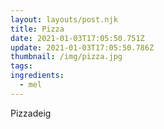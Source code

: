 ```yaml
---
layout: layouts/post.njk
title: Pizza
date: 2021-01-03T17:05:50.751Z
update: 2021-01-03T17:05:50.786Z
thumbnail: /img/pizza.jpg
tags:
ingredients:
  - mel
---
```


Pizzadeig
